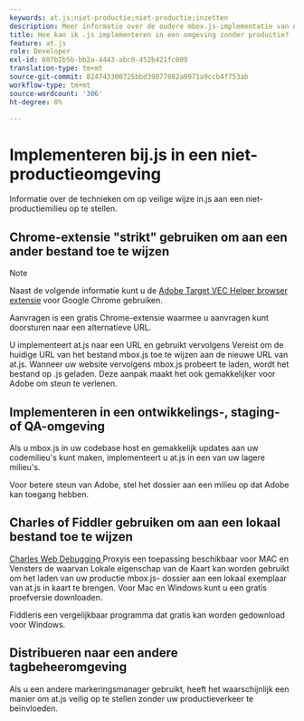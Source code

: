 ```yaml
---
keywords: at.js;niet-productie;niet-productie;inzetten
description: Meer informatie over de oudere mbox.js-implementatie van Adobe Target. Migreer naar de Adobe Experience Platform Web SDK (AEP Web SDK) of naar de nieuwste versie van at.js.
title: Hoe kan ik .js implementeren in een omgeving zonder productie?
feature: at.js
role: Developer
exl-id: 607b2b5b-bb2a-4443-abc0-452b421fc009
translation-type: tm+mt
source-git-commit: 824743300725bbd39077882a0971a9ccb4f753ab
workflow-type: tm+mt
source-wordcount: '306'
ht-degree: 0%

---
```


# Implementeren bij.js in een niet-productieomgeving

Informatie over de technieken om op veilige wijze in.js aan een niet-productiemilieu op te stellen.

## Chrome-extensie &quot;strikt&quot; gebruiken om aan een ander bestand toe te wijzen

>[!NOTE]
>
>Naast de volgende informatie kunt u de [Adobe Target VEC Helper browser extensie](/help/c-experiences/c-visual-experience-composer/r-troubleshoot-composer/vec-helper-browser-extension.md) voor Google Chrome gebruiken.

[](https://chrome.google.com/webstore/detail/requestly/mdnleldcmiljblolnjhpnblkcekpdkpa?hl=en) Aanvragen is een gratis Chrome-extensie waarmee u aanvragen kunt doorsturen naar een alternatieve URL.

U implementeert at.js naar een URL en gebruikt vervolgens Vereist om de huidige URL van het bestand mbox.js toe te wijzen aan de nieuwe URL van at.js. Wanneer uw website vervolgens mbox.js probeert te laden, wordt het bestand op .js geladen. Deze aanpak maakt het ook gemakkelijker voor Adobe om steun te verlenen.

## Implementeren in een ontwikkelings-, staging- of QA-omgeving

Als u mbox.js in uw codebase host en gemakkelijk updates aan uw codemilieu&#39;s kunt maken, implementeert u at.js in een van uw lagere milieu&#39;s.

Voor betere steun van Adobe, stel het dossier aan een milieu op dat Adobe kan toegang hebben.

## Charles of Fiddler gebruiken om aan een lokaal bestand toe te wijzen

[Charles Web Debugging ](https://www.charlesproxy.com/) Proxyis een toepassing beschikbaar voor MAC en Vensters de waarvan Lokale eigenschap van de Kaart kan worden gebruikt om het laden van uw productie mbox.js- dossier aan een lokaal exemplaar van at.js in kaart te brengen. Voor Mac en Windows kunt u een gratis proefversie downloaden.

[](https://www.telerik.com/fiddler) Fiddleris een vergelijkbaar programma dat gratis kan worden gedownload voor Windows.

## Distribueren naar een andere tagbeheeromgeving

Als u een andere markeringsmanager gebruikt, heeft het waarschijnlijk een manier om at.js veilig op te stellen zonder uw productieverkeer te beïnvloeden.
